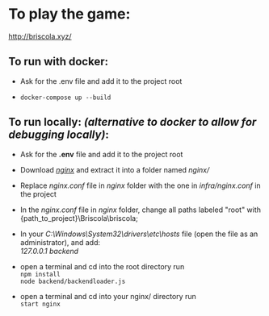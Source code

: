 # To play the game:
http://briscola.xyz/
</br>
## To run with docker:

- Ask for the .env file and add it to the project root

- ```docker-compose up --build```

## To run locally: *(alternative to docker to allow for debugging locally)*:

- Ask for the **.env** file and add it to the project root

- Download *[nginx](http://nginx.org/en/download.html)* and extract it into a folder named *nginx/*

- Replace *nginx.conf* file in *nginx* folder with the one in *infra/nginx.conf* in the project

- In the *nginx.conf* file in *nginx* folder, change all paths labeled "root" with {path_to_project}\Briscola\briscola;

- In your *C:\Windows\System32\drivers\etc\hosts* file (open the file as an administrator), and add: 
</br>*127.0.0.1 backend*

- open a terminal and cd into the root directory run</br>
```npm install``` </br>
```node backend/backendloader.js```

- open a terminal and cd into your nginx/ directory run</br>
```start nginx```
